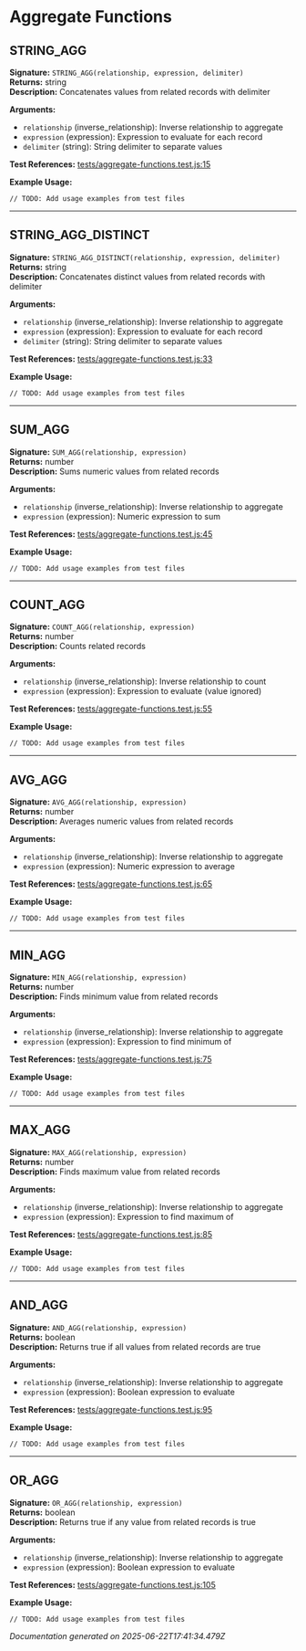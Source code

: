 # Aggregate Functions


## STRING_AGG

**Signature:** `STRING_AGG(relationship, expression, delimiter)`  
**Returns:** string  
**Description:** Concatenates values from related records with delimiter

**Arguments:**
- `relationship` (inverse_relationship): Inverse relationship to aggregate
- `expression` (expression): Expression to evaluate for each record
- `delimiter` (string): String delimiter to separate values

**Test References:** [tests/aggregate-functions.test.js:15](../../tests/aggregate-functions.test.js:15)

**Example Usage:**
```
// TODO: Add usage examples from test files
```

---

## STRING_AGG_DISTINCT

**Signature:** `STRING_AGG_DISTINCT(relationship, expression, delimiter)`  
**Returns:** string  
**Description:** Concatenates distinct values from related records with delimiter

**Arguments:**
- `relationship` (inverse_relationship): Inverse relationship to aggregate
- `expression` (expression): Expression to evaluate for each record
- `delimiter` (string): String delimiter to separate values

**Test References:** [tests/aggregate-functions.test.js:33](../../tests/aggregate-functions.test.js:33)

**Example Usage:**
```
// TODO: Add usage examples from test files
```

---

## SUM_AGG

**Signature:** `SUM_AGG(relationship, expression)`  
**Returns:** number  
**Description:** Sums numeric values from related records

**Arguments:**
- `relationship` (inverse_relationship): Inverse relationship to aggregate
- `expression` (expression): Numeric expression to sum

**Test References:** [tests/aggregate-functions.test.js:45](../../tests/aggregate-functions.test.js:45)

**Example Usage:**
```
// TODO: Add usage examples from test files
```

---

## COUNT_AGG

**Signature:** `COUNT_AGG(relationship, expression)`  
**Returns:** number  
**Description:** Counts related records

**Arguments:**
- `relationship` (inverse_relationship): Inverse relationship to count
- `expression` (expression): Expression to evaluate (value ignored)

**Test References:** [tests/aggregate-functions.test.js:55](../../tests/aggregate-functions.test.js:55)

**Example Usage:**
```
// TODO: Add usage examples from test files
```

---

## AVG_AGG

**Signature:** `AVG_AGG(relationship, expression)`  
**Returns:** number  
**Description:** Averages numeric values from related records

**Arguments:**
- `relationship` (inverse_relationship): Inverse relationship to aggregate
- `expression` (expression): Numeric expression to average

**Test References:** [tests/aggregate-functions.test.js:65](../../tests/aggregate-functions.test.js:65)

**Example Usage:**
```
// TODO: Add usage examples from test files
```

---

## MIN_AGG

**Signature:** `MIN_AGG(relationship, expression)`  
**Returns:** number  
**Description:** Finds minimum value from related records

**Arguments:**
- `relationship` (inverse_relationship): Inverse relationship to aggregate
- `expression` (expression): Expression to find minimum of

**Test References:** [tests/aggregate-functions.test.js:75](../../tests/aggregate-functions.test.js:75)

**Example Usage:**
```
// TODO: Add usage examples from test files
```

---

## MAX_AGG

**Signature:** `MAX_AGG(relationship, expression)`  
**Returns:** number  
**Description:** Finds maximum value from related records

**Arguments:**
- `relationship` (inverse_relationship): Inverse relationship to aggregate
- `expression` (expression): Expression to find maximum of

**Test References:** [tests/aggregate-functions.test.js:85](../../tests/aggregate-functions.test.js:85)

**Example Usage:**
```
// TODO: Add usage examples from test files
```

---

## AND_AGG

**Signature:** `AND_AGG(relationship, expression)`  
**Returns:** boolean  
**Description:** Returns true if all values from related records are true

**Arguments:**
- `relationship` (inverse_relationship): Inverse relationship to aggregate
- `expression` (expression): Boolean expression to evaluate

**Test References:** [tests/aggregate-functions.test.js:95](../../tests/aggregate-functions.test.js:95)

**Example Usage:**
```
// TODO: Add usage examples from test files
```

---

## OR_AGG

**Signature:** `OR_AGG(relationship, expression)`  
**Returns:** boolean  
**Description:** Returns true if any value from related records is true

**Arguments:**
- `relationship` (inverse_relationship): Inverse relationship to aggregate
- `expression` (expression): Boolean expression to evaluate

**Test References:** [tests/aggregate-functions.test.js:105](../../tests/aggregate-functions.test.js:105)

**Example Usage:**
```
// TODO: Add usage examples from test files
```


*Documentation generated on 2025-06-22T17:41:34.479Z*
